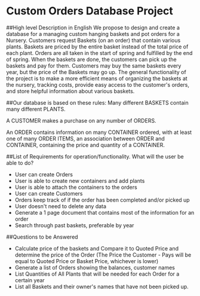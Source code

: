 Custom Orders Database Project
==============================
##High level Description in English 
We propose to design and create a database for a managing custom hanging baskets and pot orders for a Nursery. Customers request Baskets (on an order) that contain various plants. Baskets are priced by the entire basket instead of the total price of each plant. Orders are all taken in the start of spring and fulfilled by the end of spring. When the baskets are done, the customers can pick up the baskets and pay for them. Customers may buy the same baskets every year, but the price of the Baskets may go up. The general functionality of the project is to make a more efficient means of organizing the baskets at the nursery, tracking costs, provide easy access to the customer's orders, and store helpful information about various baskets. 
 
##Our database is based on these rules: 
Many different BASKETS contain many different PLANTS.

A CUSTOMER makes a purchase on any number of ORDERS. 

An ORDER contains information on many CONTAINER ordered, with at least one of many ORDER ITEMS, an association between ORDER and CONTAINER, containing the price and quantity of a CONTAINER. 
 
##List of Requirements for operation/functionality. What will the user be able to do? 
 - User can create Orders 
 - User is able to create new containers and add plants 
 - User is able to attach the containers to the orders 
 - User can create Customers  
 - Orders keep track of if the order has been completed and/or picked up 
 - User doesn't need to delete any data 
 - Generate a 1 page document that contains most of the information for an order 
 - Search through past baskets, preferable by year 

##Questions to be Answered 
 - Calculate price of the baskets and Compare it to Quoted Price and determine the price of the Order (The Price the Customer  - Pays will be equal to Quoted Price or Basket Price, whichever is lower) 
 - Generate a list of Orders showing the balances, customer names 
 - List Quantities of All Plants that will be needed for each Order for a certain year 
 - List all Baskets and their owner's names that have not been picked up. 
